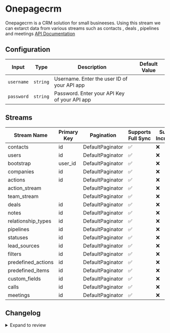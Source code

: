 # Onepagecrm
Onepagecrm is a CRM solution for small busineeses.
Using this stream we can extarct data from various streams such as contacts , deals , pipelines and meetings
[API Documentation](https://developer.onepagecrm.com/api/)

## Configuration

| Input | Type | Description | Default Value |
|-------|------|-------------|---------------|
| `username` | `string` | Username. Enter the user ID of your API app |  |
| `password` | `string` | Password. Enter your API Key of your API app |  |

## Streams
| Stream Name | Primary Key | Pagination | Supports Full Sync | Supports Incremental |
|-------------|-------------|------------|---------------------|----------------------|
| contacts | id | DefaultPaginator | ✅ |  ❌  |
| users | id | DefaultPaginator | ✅ |  ❌  |
| bootstrap | user_id | DefaultPaginator | ✅ |  ❌  |
| companies | id | DefaultPaginator | ✅ |  ❌  |
| actions | id | DefaultPaginator | ✅ |  ❌  |
| action_stream |  | DefaultPaginator | ✅ |  ❌  |
| team_stream |  | DefaultPaginator | ✅ |  ❌  |
| deals | id | DefaultPaginator | ✅ |  ❌  |
| notes | id | DefaultPaginator | ✅ |  ❌  |
| relationship_types | id | DefaultPaginator | ✅ |  ❌  |
| pipelines | id | DefaultPaginator | ✅ |  ❌  |
| statuses | id | DefaultPaginator | ✅ |  ❌  |
| lead_sources | id | DefaultPaginator | ✅ |  ❌  |
| filters | id | DefaultPaginator | ✅ |  ❌  |
| predefined_actions | id | DefaultPaginator | ✅ |  ❌  |
| predefined_items | id | DefaultPaginator | ✅ |  ❌  |
| custom_fields | id | DefaultPaginator | ✅ |  ❌  |
| calls | id | DefaultPaginator | ✅ |  ❌  |
| meetings | id | DefaultPaginator | ✅ |  ❌  |

## Changelog

<details>
  <summary>Expand to review</summary>

| Version          | Date              | Pull Request | Subject        |
|------------------|-------------------|--------------|----------------|
| 0.0.10 | 2025-02-08 | [53460](https://github.com/airbytehq/airbyte/pull/53460) | Update dependencies |
| 0.0.9 | 2025-02-01 | [52476](https://github.com/airbytehq/airbyte/pull/52476) | Update dependencies |
| 0.0.8 | 2025-01-18 | [51895](https://github.com/airbytehq/airbyte/pull/51895) | Update dependencies |
| 0.0.7 | 2025-01-11 | [51341](https://github.com/airbytehq/airbyte/pull/51341) | Update dependencies |
| 0.0.6 | 2024-12-28 | [50745](https://github.com/airbytehq/airbyte/pull/50745) | Update dependencies |
| 0.0.5 | 2024-12-21 | [50231](https://github.com/airbytehq/airbyte/pull/50231) | Update dependencies |
| 0.0.4 | 2024-12-14 | [49729](https://github.com/airbytehq/airbyte/pull/49729) | Update dependencies |
| 0.0.3 | 2024-12-12 | [49330](https://github.com/airbytehq/airbyte/pull/49330) | Update dependencies |
| 0.0.2 | 2024-12-11 | [49072](https://github.com/airbytehq/airbyte/pull/49072) | Starting with this version, the Docker image is now rootless. Please note that this and future versions will not be compatible with Airbyte versions earlier than 0.64 |
| 0.0.1 | 2024-11-09 | | Initial release by [@ombhardwajj](https://github.com/ombhardwajj) via Connector Builder |

</details>
